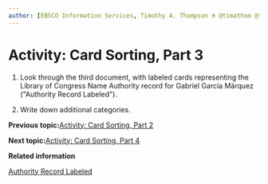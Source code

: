 ```yaml
---
author: [EBSCO Information Services, Timothy A. Thompson ⍝ @timathom @timathom@indieweb.social]
---
```


# Activity: Card Sorting, Part 3

1.  Look through the third document, with labeled cards representing the Library of Congress Name Authority record for Gabriel García Márquez \("Authority Record Labeled"\).

2.  Write down additional categories.


**Previous topic:**[Activity: Card Sorting, Part 2](../../day_1/lesson_4/activity_card_sorting_2.md)

**Next topic:**[Activity: Card Sorting, Part 4](../../day_1/lesson_4/activity_card_sorting_4.md)

**Related information**  


[Authority Record Labeled](../../resources/activities/card_sorting_activity/card_sort_activity_bib_unlabeled.pdf)

